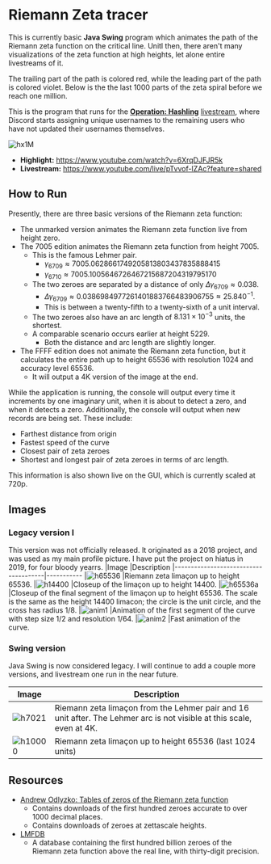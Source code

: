 # Riemann Zeta tracer

This is currently basic **Java Swing** program which animates the path of the Riemann zeta function on the critical line. Unitl then, there aren't many visualizations of the zeta function at high heights, let alone entire livestreams of it.

The trailing part of the path is colored red, while the leading part of the path is colored violet. Below is the the last 1000 parts of the zeta spiral before we reach one million.

This is the program that runs for the [**Operation: Hashling**](https://discordrollout.nekos.sh/) [livestream](https://youtu.be/o-XUeCMx5s0?feature=shared), where Discord starts assigning unique usernames to the remaining users who have not updated their usernames themselves.

![hx1M](./images/Riemann0xf4240.png)
* **Highlight:** https://www.youtube.com/watch?v=6XrqDJFJR5k
* **Livestream:** https://www.youtube.com/live/pTvvof-IZAc?feature=shared

## How to Run

Presently, there are three basic versions of the Riemann zeta function:

* The unmarked version animates the Riemann zeta function live from height zero.
* The 7005 edition animates the Riemann zeta function from height 7005.
    * This is the famous Lehmer pair.
        * $\gamma_{6709} \approx 7005.0628661749205813803437835888415$
        * $\gamma_{6710} \approx 7005.1005646726467215687204319795170$
    * The two zeroes are separated by a distance of only $\Delta \gamma_{6709} \approx 0.038$.
        * $\Delta \gamma_{6709} \approx 0.0386984977261401883766483906755 \approx 25.840^{-1}$.
        * This is between a twenty-fifth to a twenty-sixth of a unit interval.
    * The two zeroes also have an arc length of $8.131 \times 10^{-3}$ units, the shortest.
    * A comparable scenario occurs earlier at height $5229$.
        * Both the distance and arc length are slightly longer.
* The FFFF edition does not animate the Riemann zeta function, but it calculates the entire path up to height 65536 with resolution 1024 and accuracy level 65536.
    * It will output a 4K version of the image at the end.

While the application is running, the console will output every time it increments by one imaginary unit, when it is about to detect a zero, and when it detects a zero. Additionally, the console will output when new records are being set. These include:

* Farthest distance from origin
* Fastest speed of the curve
* Closest pair of zeta zeroes
* Shortest and longest pair of zeta zeroes in terms of arc length.

This information is also shown live on the GUI, which is currently scaled at 720p.

## Images

### Legacy version I

This version was not officially released. It originated as a 2018 project, and was used as my main profile picture. I have put the project on hiatus in 2019, for four bloody yearrs.
|Image                                 |Description
|--------------------------------------|-----------
|![h65536](./images/Riemann65536.gif)  |Riemann zeta limaçon up to height 65536.
|![h14400](./images/Riemann14400.gif)  |Closeup of the limaçon up to height 14400.
|![h65536a](./images/Riemann65536a.gif)|Closeup of the final segment of the limaçon up to height 65536. The scale is the same as the height 14400 limacon; the circle is the unit circle, and the cross has radius 1/8.
|![anim1](./images/RiemannZeta1.gif)   |Animation of the first segment of the curve with step size 1/2 and resolution 1/64.
|![anim2](./images/Valentine19.webp)   |Fast animation of the curve. 

### Swing version

Java Swing is now considered legacy. I will continue to add a couple more versions, and livestream one run in the near future.

|Image                                 |Description
|--------------------------------------|-----------
|![h7021](./images/Riemann7021.png)    |Riemann zeta limaçon from the Lehmer pair and 16 unit after. The Lehmer arc is not visible at this scale, even at 4K.
|![h10000](./images/Riemann0x10000.png)  |Riemann zeta limaçon up to height 65536 (last 1024 units)

## Resources

* [Andrew Odlyzko: Tables of zeros of the Riemann zeta function](https://www-users.cse.umn.edu/~odlyzko/zeta_tables/index.html)
    * Contains downloads of the first hundred zeroes accurate to over 1000 decimal places.
    * Contains downloads of zeroes at zettascale heights.
* [LMFDB](https://www.lmfdb.org/zeros/zeta/)
    * A database containing the first hundred billion zeroes of the Riemann zeta function above the real line, with thirty-digit precision.